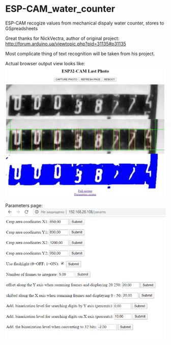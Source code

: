 # ESP-CAM_water_counter
ESP-CAM recogize values from mechanical dispaly water counter, stores to GSpreadsheets

Great thanks for NickVectra, author of original project:
http://forum.arduino.ua/viewtopic.php?pid=31135#p31135

Most complicate thing of text recognition will be taken from his project.

Actual browser output view looks like:
![Actual](https://github.com/executer-uno/ESP-CAM_water_counter/blob/Master/2020-05-11_171527.png)

Parameters page:
![Parameters](https://github.com/executer-uno/ESP-CAM_water_counter/blob/Master/2020-05-11_171538.png)
